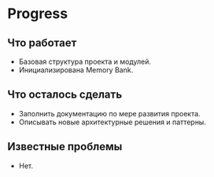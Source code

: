 # Progress

## Что работает
- Базовая структура проекта и модулей.
- Инициализирована Memory Bank.

## Что осталось сделать
- Заполнить документацию по мере развития проекта.
- Описывать новые архитектурные решения и паттерны.

## Известные проблемы
- Нет. 